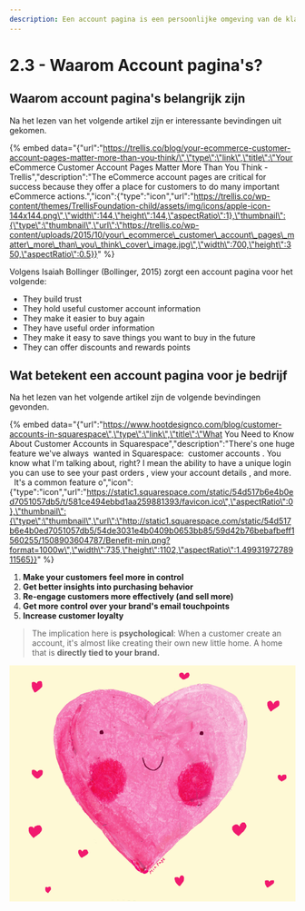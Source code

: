 ```yaml
---
description: Een account pagina is een persoonlijke omgeving van de klant.
---
```


# 2.3 - Waarom Account pagina's?

## Waarom account pagina's belangrijk zijn

Na het lezen van het volgende artikel zijn er interessante bevindingen uit gekomen.

{% embed data="{\"url\":\"https://trellis.co/blog/your-ecommerce-customer-account-pages-matter-more-than-you-think/\",\"type\":\"link\",\"title\":\"Your eCommerce Customer Account Pages Matter More Than You Think - Trellis\",\"description\":\"The eCommerce account pages are critical for success because they offer a place for customers to do many important eCommerce actions.\",\"icon\":{\"type\":\"icon\",\"url\":\"https://trellis.co/wp-content/themes/TrellisFoundation-child/assets/img/icons/apple-icon-144x144.png\",\"width\":144,\"height\":144,\"aspectRatio\":1},\"thumbnail\":{\"type\":\"thumbnail\",\"url\":\"https://trellis.co/wp-content/uploads/2015/10/your\_ecommerce\_customer\_account\_pages\_matter\_more\_than\_you\_think\_cover\_image.jpg\",\"width\":700,\"height\":350,\"aspectRatio\":0.5}}" %}



Volgens Isaiah Bollinger \(Bollinger, 2015\) zorgt een account pagina voor het volgende:

* They build trust
* They hold useful customer account information
* They make it easier to buy again
* They have useful order information
* They make it easy to save things you want to buy in the future
* They can offer discounts and rewards points



## Wat betekent een account pagina voor je bedrijf

Na het lezen van het volgende artikel zijn de volgende bevindingen gevonden.

{% embed data="{\"url\":\"https://www.hootdesignco.com/blog/customer-accounts-in-squarespace\",\"type\":\"link\",\"title\":\"What You Need to Know About Customer Accounts in Squarespace\",\"description\":\"There\'s one huge feature we\'ve  always &nbsp;wanted in Squarespace:&nbsp; customer accounts .  You know what I\'m talking about, right?  I mean the ability to have a  unique login  you can use to  see your past orders , view your  account details , and more. &nbsp; It\'s a common feature o\",\"icon\":{\"type\":\"icon\",\"url\":\"https://static1.squarespace.com/static/54d517b6e4b0ed7051057db5/t/581ce494ebbd1aa259881393/favicon.ico\",\"aspectRatio\":0},\"thumbnail\":{\"type\":\"thumbnail\",\"url\":\"http://static1.squarespace.com/static/54d517b6e4b0ed7051057db5/54de3031e4b0409b0653bb85/59d42b76bebafbeff1560255/1508903604787/Benefit-min.png?format=1000w\",\"width\":735,\"height\":1102,\"aspectRatio\":1.4993197278911565}}" %}



1. **Make your customers feel more in control**  
2. **Get better insights into purchasing behavior**
3. **Re-engage customers more effectively \(and sell more\)**
4. **Get more control over your brand's email touchpoints**
5. **Increase customer loyalty**

> The implication here is **psychological**: When a customer create an account, it's almost like creating their own new little home. A home that is **directly tied to your brand.**

![](../.gitbook/assets/increase+customer+loyalty+with+customer+accounts+on+squarespace.gif)

